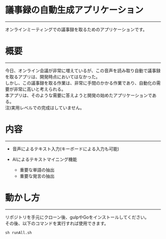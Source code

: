 # 議事録の自動生成アプリケーション
---
オンラインミーティングでの議事録を取るためのアプリケーションです。

# 概要
---
今日、オンライン会議が非常に増えているが、この音声を読み取り自動で議事録を取るアプリは、開発時点においてはなかった。\
しかし、この議事録を取る作業は、非常に手間のかかる作業であり、自動化の需要が非常に高いと考えられる。\
本アプリは、そのような需要に答えようと開発の始めたアプリケーションである。\
注)実用レベルでの完成はしていません。

# 内容
---
- 音声によるテキスト入力(キーボードによる入力も可能)

- AIによるテキストマイニング機能
  - 重要な単語の抽出
  - 重要な発言の抽出

# 動かし方
---
リポジトリを手元にクローン後、gulpやGoをインストールしてください。\
その後、以下のコマンドを実行すれば使用できます。

`sh runAll.sh`


